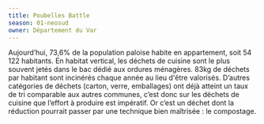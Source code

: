 ```yaml
---
title: Poubelles Battle
season: 01-neosud
owner: Département du Var
---
```


Aujourd’hui, 73,6% de la population paloise habite en appartement, soit 54 122 habitants. En habitat vertical, les déchets de cuisine sont le plus souvent jetés dans le bac dédié aux ordures ménagères. 83kg de déchets par habitant sont incinérés chaque année au lieu d'être valorisés. D’autres catégories de déchets (carton, verre, emballages) ont déjà atteint un taux de tri comparable aux autres communes, c’est donc sur les déchets de cuisine que l’effort à produire est impératif. Or c’est un déchet dont la réduction pourrait passer par une technique bien maîtrisée : le compostage.
